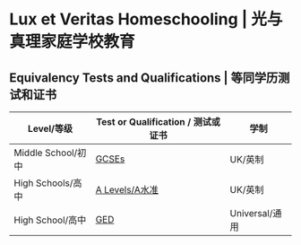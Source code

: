 # Lux et Veritas Homeschooling | 光与真理家庭学校教育

## Equivalency Tests and Qualifications | 等同学历测试和证书

| Level/等级 | Test or Qualification / 测试或证书 | 学制 |
|---|---|---|
| Middle School/初中 | [GCSEs](https://qualifications.pearson.com/en/qualifications/edexcel-gcses.html) | UK/英制 |
| High Schools/高中 | [A Levels/A水准](https://qualifications.pearson.com/en/qualifications/edexcel-a-levels.html) | UK/英制 |
| High School/高中 | [GED](https://www.ged.com/en/) | Universal/通用 |

